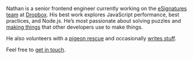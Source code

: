 Nathan is a senior frontend engineer currently working on the [eSignatures team](https://hellosign.com) at [Dropbox](https://dropbox.com/about). His best work explores JavaScript performance, best practices, and Node.js. He’s most passionate about solving puzzles and [making things](https://github.com/nathanbuchar) that other developers use to make things.

He also volunteers with a [pigeon rescue](http://pigeonrescue.org) and occasionally [writes stuff](/stuff).

Feel free to [get in touch](mailto:hello@nathanbuchar.com).
